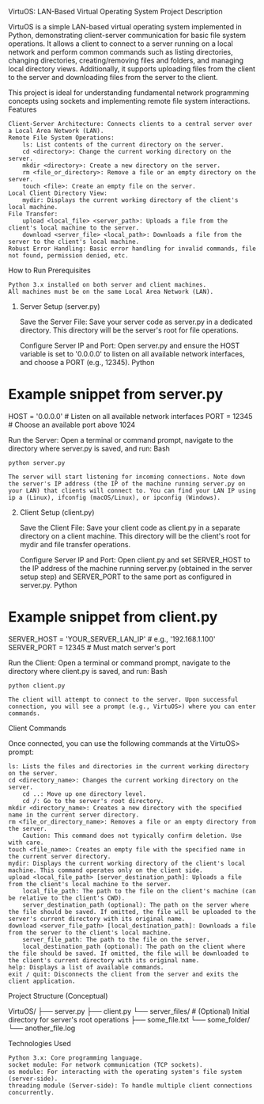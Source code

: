 VirtuOS: LAN-Based Virtual Operating System
Project Description

VirtuOS is a simple LAN-based virtual operating system implemented in Python, demonstrating client-server communication for basic file system operations. It allows a client to connect to a server running on a local network and perform common commands such as listing directories, changing directories, creating/removing files and folders, and managing local directory views. Additionally, it supports uploading files from the client to the server and downloading files from the server to the client.

This project is ideal for understanding fundamental network programming concepts using sockets and implementing remote file system interactions.
Features

    Client-Server Architecture: Connects clients to a central server over a Local Area Network (LAN).
    Remote File System Operations:
        ls: List contents of the current directory on the server.
        cd <directory>: Change the current working directory on the server.
        mkdir <directory>: Create a new directory on the server.
        rm <file_or_directory>: Remove a file or an empty directory on the server.
        touch <file>: Create an empty file on the server.
    Local Client Directory View:
        mydir: Displays the current working directory of the client's local machine.
    File Transfer:
        upload <local_file> <server_path>: Uploads a file from the client's local machine to the server.
        download <server_file> <local_path>: Downloads a file from the server to the client's local machine.
    Robust Error Handling: Basic error handling for invalid commands, file not found, permission denied, etc.

How to Run
Prerequisites

    Python 3.x installed on both server and client machines.
    All machines must be on the same Local Area Network (LAN).

1. Server Setup (server.py)

    Save the Server File:
    Save your server code as server.py in a dedicated directory. This directory will be the server's root for file operations.

    Configure Server IP and Port:
    Open server.py and ensure the HOST variable is set to '0.0.0.0' to listen on all available network interfaces, and choose a PORT (e.g., 12345).
    Python

# Example snippet from server.py
HOST = '0.0.0.0'  # Listen on all available network interfaces
PORT = 12345      # Choose an available port above 1024

Run the Server:
Open a terminal or command prompt, navigate to the directory where server.py is saved, and run:
Bash

    python server.py

    The server will start listening for incoming connections. Note down the server's IP address (the IP of the machine running server.py on your LAN) that clients will connect to. You can find your LAN IP using ip a (Linux), ifconfig (macOS/Linux), or ipconfig (Windows).

2. Client Setup (client.py)

    Save the Client File:
    Save your client code as client.py in a separate directory on a client machine. This directory will be the client's root for mydir and file transfer operations.

    Configure Server IP and Port:
    Open client.py and set SERVER_HOST to the IP address of the machine running server.py (obtained in the server setup step) and SERVER_PORT to the same port as configured in server.py.
    Python

# Example snippet from client.py
SERVER_HOST = 'YOUR_SERVER_LAN_IP' # e.g., '192.168.1.100'
SERVER_PORT = 12345                 # Must match server's port

Run the Client:
Open a terminal or command prompt, navigate to the directory where client.py is saved, and run:
Bash

    python client.py

    The client will attempt to connect to the server. Upon successful connection, you will see a prompt (e.g., VirtuOS>) where you can enter commands.

Client Commands

Once connected, you can use the following commands at the VirtuOS> prompt:

    ls: Lists the files and directories in the current working directory on the server.
    cd <directory_name>: Changes the current working directory on the server.
        cd ..: Move up one directory level.
        cd /: Go to the server's root directory.
    mkdir <directory_name>: Creates a new directory with the specified name in the current server directory.
    rm <file_or_directory_name>: Removes a file or an empty directory from the server.
        Caution: This command does not typically confirm deletion. Use with care.
    touch <file_name>: Creates an empty file with the specified name in the current server directory.
    mydir: Displays the current working directory of the client's local machine. This command operates only on the client side.
    upload <local_file_path> [server_destination_path]: Uploads a file from the client's local machine to the server.
        local_file_path: The path to the file on the client's machine (can be relative to the client's CWD).
        server_destination_path (optional): The path on the server where the file should be saved. If omitted, the file will be uploaded to the server's current directory with its original name.
    download <server_file_path> [local_destination_path]: Downloads a file from the server to the client's local machine.
        server_file_path: The path to the file on the server.
        local_destination_path (optional): The path on the client where the file should be saved. If omitted, the file will be downloaded to the client's current directory with its original name.
    help: Displays a list of available commands.
    exit / quit: Disconnects the client from the server and exits the client application.

Project Structure (Conceptual)

VirtuOS/
├── server.py
├── client.py
└── server_files/ # (Optional) Initial directory for server's root operations
    ├── some_file.txt
    └── some_folder/
        └── another_file.log

Technologies Used

    Python 3.x: Core programming language.
    socket module: For network communication (TCP sockets).
    os module: For interacting with the operating system's file system (server-side).
    threading module (Server-side): To handle multiple client connections concurrently.